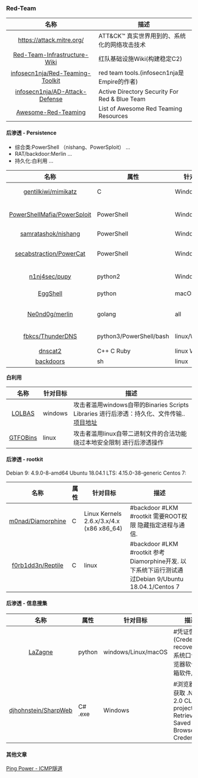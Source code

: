 ### Red-Team

|名称|描述|
|:-------------:|--|
|https://attack.mitre.org/| ATT&CK™ 真实世界用到的、系统化的网络攻击技术|
|[Red-Team-Infrastructure-Wiki](https://github.com/bluscreenofjeff/Red-Team-Infrastructure-Wiki)|红队基础设施Wiki(构建稳定C2)|
|[infosecn1nja/Red-Teaming-Toolkit](https://github.com/infosecn1nja/Red-Teaming-Toolkit)|red team tools.(infosecn1nja是Empire的作者)|
|[infosecn1nja/AD-Attack-Defense](https://github.com/infosecn1nja/AD-Attack-Defense)|Active Directory Security For Red & Blue Team|
|[Awesome-Red-Teaming](https://github.com/yeyintminthuhtut/Awesome-Red-Teaming)|List of Awesome Red Teaming Resources|

#### 后渗透 - Persistence


* 综合类:PowerShell （nishang、PowerSploit） ...
* RAT/backdoor:Merlin ...
* 持久化:白利用 ...

|名称|属性|针对目标|描述|
|:-------------:|--|--|-----|
|[gentilkiwi/mimikatz](https://github.com/gentilkiwi/mimikatz)|C|Windows| 7k★ 从内存中提取plaintexts passwords/hash/PIN code/kerberos tickets|
|[PowerShellMafia/PowerSploit](https://github.com/PowerShellMafia/PowerSploit)|PowerShell|Windows| 5k★ A PowerShell Post-Exploitation Framework.代码执行 权限维持 AVbypass 提升权限 信息搜集|
|[samratashok/nishang](https://github.com/samratashok/nishang)|PowerShell|Windows| 3k★ 渗透测试全阶段都有用|
|[secabstraction/PowerCat](https://github.com/secabstraction/PowerCat)|PowerShell|Windows| 类似netcat的TCP/IP瑞士军刀 功能:File Transfer、Shells、UDP and SMB、SSL、Relays、Generate Payloads、Misc|
|[n1nj4sec/pupy](https://github.com/n1nj4sec/pupy)|python2| Windows/linux | 4k★ #RAT Pupy is a cross-platform remote administration and post-exploitation tool|
|[EggShell](https://github.com/neoneggplant/EggShell)|python|macOS/Linux| #RAT iOS(Jailbroken)/macOS/Linux(OnlyFileManage)|
|[Ne0nd0g/merlin](https://github.com/Ne0nd0g/merlin)|golang|all| #RAT  a cross-platform post-exploitation [HTTP/2] Command & Control  server and agent|
|[fbkcs/ThunderDNS](https://github.com/fbkcs/ThunderDNS)|python3/PowerShell/bash|linux/Win| #backdoor 通过DNS协议转发TCP流量(forward TCP traffic over DNS protocol) 支持socks5|
|[dnscat2](https://github.com/iagox86/dnscat2)|C++ C Ruby|linux Win32| #backdoor #DNS|
|[backdoors](https://github.com/iamckn/backdoors)|sh|linux|#backdoor [利用SSH日志触发的后门分析](http://www.freebuf.com/articles/system/185942.html)|


**白利用**

|名称|针对目标|描述|
|:-------------:|--|-----|
|[LOLBAS](https://lolbas-project.github.io/)|windows|攻击者滥用windows自带的Binaries Scripts Libraries 进行后渗透：持久化、文件传输.. [项目地址](https://github.com/LOLBAS-Project/LOLBAS)|
|[GTFOBins](https://gtfobins.github.io/)|linux|攻击者滥用linux自带二进制文件的合法功能 绕过本地安全限制 进行后渗透操作|

#### 后渗透 - rootkit

Debian 9: 4.9.0-8-amd64 Ubuntu 18.04.1 LTS: 4.15.0-38-generic Centos 7:

|名称|属性|针对目标|描述|
|:-------------:|--|--|-----|
|[m0nad/Diamorphine](https://github.com/m0nad/Diamorphine)|C|Linux Kernels 2.6.x/3.x/4.x (x86 x86_64)|#backdoor #LKM #rootkit 需要ROOT权限 隐藏指定进程与通信.|
|[f0rb1dd3n/Reptile](https://github.com/f0rb1dd3n/Reptile)|C|linux|#backdoor #LKM #rootkit 参考Diamorphine开发. 以下系统下运行测试通过Debian 9/Ubuntu 18.04.1/Centos 7|


#### 后渗透 - 信息搜集

|名称|属性|针对目标|描述|
|:-------------:|--|--|-----|
|[LaZagne](https://github.com/AlessandroZ/LaZagne)|python|windows/Linux/macOS| #凭证恢复(Credentials recovery):系统口令/浏览器软件/邮箱软件/wifi|
|[djhohnstein/SharpWeb](https://github.com/djhohnstein/SharpWeb)|C# .exe|Windows|#浏览器凭证获取 .NET 2.0 CLR project. Retrieve All Saved Browser Credentials.|

#### 其他文章

[Ping Power - ICMP隧道](https://medium.com/bugbountywriteup/ping-power-icmp-tunnel-31e2abb2aaea)
